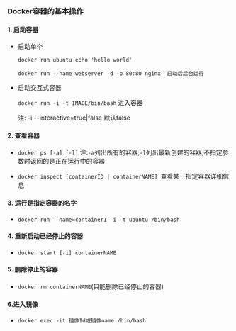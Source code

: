### Docker容器的基本操作

#### 1. 启动容器

- 启动单个 

  `docker run ubuntu echo 'hello world'`
  
  `docker run --name webserver -d -p 80:80 nginx  启动后后台运行` 

- 启动交互式容器

  `docker run -i -t IMAGE/bin/bash`  进入容器

  注: -i --interactive=true|false 默认false

#### 2. 查看容器
- `docker ps [-a] [-l]`
  	注:`-a`列出所有的容器;`-l`列出最新创建的容器;不指定参数时返回的是正在运行中的容器

- `docker inspect [containerID | containerNAME] `查看某一指定容器详细信息

#### 3. 运行是指定容器的名字

- `docker run --name=container1 -i -t ubuntu /bin/bash`

#### 4. 重新启动已经停止的容器

- `docker start [-i] containerNAME`

#### 5. 删除停止的容器

-  `docker rm containerNAME`(只能删除已经停止的容器)

#### 6.进入镜像
- `docker exec -it 镜像Id或镜像name /bin/bash`

  
